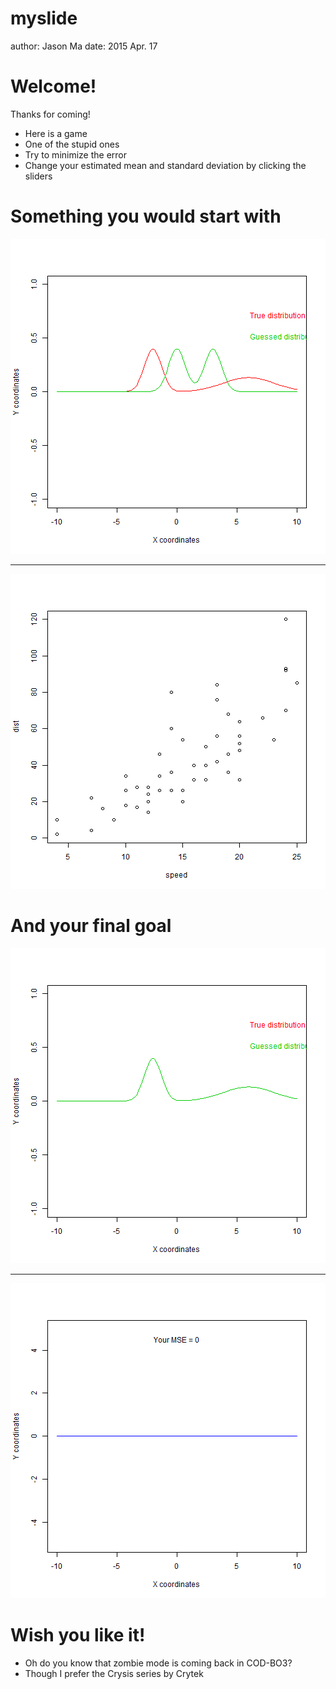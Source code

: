 myslide
========================================================
author: Jason Ma
date: 2015 Apr. 17

Welcome!
========================================================

Thanks for coming!

- Here is a game
- One of the stupid ones
- Try to minimize the error
- Change your estimated mean and standard deviation by clicking the sliders

Something you would start with
========================================================

![plot of chunk unnamed-chunk-1](myslide-figure/unnamed-chunk-1-1.png) 
***
![plot of chunk unnamed-chunk-2](myslide-figure/unnamed-chunk-2-1.png) 

And your final goal
========================================================

![plot of chunk unnamed-chunk-3](myslide-figure/unnamed-chunk-3-1.png) 
***
![plot of chunk unnamed-chunk-4](myslide-figure/unnamed-chunk-4-1.png) 

Wish you like it!
===
- Oh do you know that zombie mode is coming back in COD-BO3?
- Though I prefer the Crysis series by Crytek
